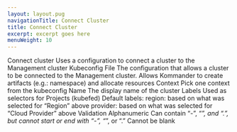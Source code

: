 ```yaml
---
layout: layout.pug
navigationTitle: Connect Cluster
title: Connect Cluster
excerpt: excerpt goes here
menuWeight: 10
---
```

Connect cluster
Uses a configuration to connect a cluster to the Management cluster 
Kubeconfig File
The configuration that allows a cluster to be connected to the Management cluster. Allows Kommander to create artifacts (e.g.: namespace) and allocate resources
Context
Pick one context from the kubeconfig
Name
The display name of the cluster
Labels
Used as selectors for Projects (kubefed)
Default labels:
region: based on what was selected for “Region” above
provider: based on what was selected for “Cloud Provider” above
Validation
Alphanumeric
Can contain “-”, “_”, and “.”, but cannot start or end with “-”, “_”, or “.”
Cannot be blank
